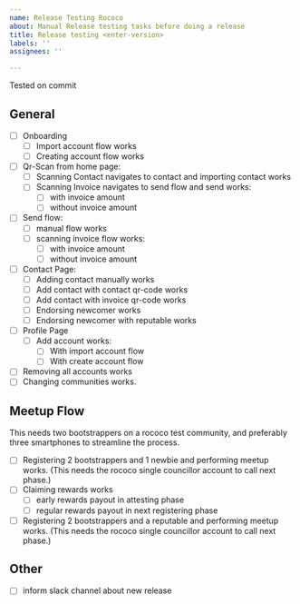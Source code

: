 ```yaml
---
name: Release Testing Rococo
about: Manual Release testing tasks before doing a release
title: Release testing <enter-version>
labels: ''
assignees: ''

---
```


Tested on commit <enter-commit>

## General
- [ ] Onboarding
   - [ ] Import account flow works
   - [ ] Creating account flow works

- [ ] Qr-Scan from home page:
   - [ ] Scanning Contact navigates to contact and importing contact works
   - [ ] Scanning Invoice navigates to send flow and send works:
       - [ ] with invoice amount
       - [ ] without invoice amount
- [ ] Send flow:
  -  [ ] manual flow works
  - [ ] scanning invoice flow works:
      - [ ] with invoice amount
      - [ ] without invoice amount
- [ ] Contact Page:
   - [ ] Adding contact manually works
   - [ ] Add contact with contact qr-code works
   - [ ] Add contact with invoice qr-code works
   - [ ] Endorsing newcomer works
   - [ ] Endorsing newcomer with reputable works
- [ ] Profile Page
  - [ ] Add account works:
     - [ ] With import account flow
     - [ ] With create account flow
- [ ] Removing all accounts works
- [ ] Changing communities works.

## Meetup Flow
This needs two bootstrappers on a rococo test community, and preferably three smartphones to streamline the process.

- [ ] Registering 2 bootstrappers and 1 newbie and performing meetup works. (This needs the rococo single councillor account to call next phase.)
- [ ] Claiming rewards works
   - [ ]  early rewards payout in attesting phase
   - [ ] regular rewards payout in next registering phase
- [ ] Registering 2 bootstrappers and a reputable and performing meetup works. (This needs the rococo single councillor account to call next phase.)

## Other
- [ ] inform slack channel about new release
